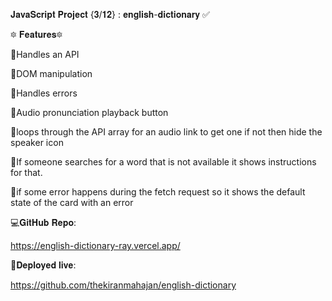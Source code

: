 𝐉𝐚𝐯𝐚𝐒𝐜𝐫𝐢𝐩𝐭 𝐏𝐫𝐨𝐣𝐞𝐜𝐭 {𝟑/𝟏𝟐} : 𝐞𝐧𝐠𝐥𝐢𝐬𝐡-𝐝𝐢𝐜𝐭𝐢𝐨𝐧𝐚𝐫𝐲 ✅

🔯 𝐅𝐞𝐚𝐭𝐮𝐫𝐞𝐬🔯

📍Handles an API

📍DOM manipulation

📍Handles errors

📍Audio pronunciation playback button

📍loops through the API array for an audio link to get one if not then hide the speaker icon 

📍If someone searches for a word that is not available it shows instructions for that.

📍if some error happens during the fetch request so it shows the default state of the card with an error



💻𝐆𝐢𝐭𝐇𝐮𝐛 𝐑𝐞𝐩𝐨:

https://english-dictionary-ray.vercel.app/



🔴𝐃𝐞𝐩𝐥𝐨𝐲𝐞𝐝 𝐥𝐢𝐯𝐞:

https://github.com/thekiranmahajan/english-dictionary

